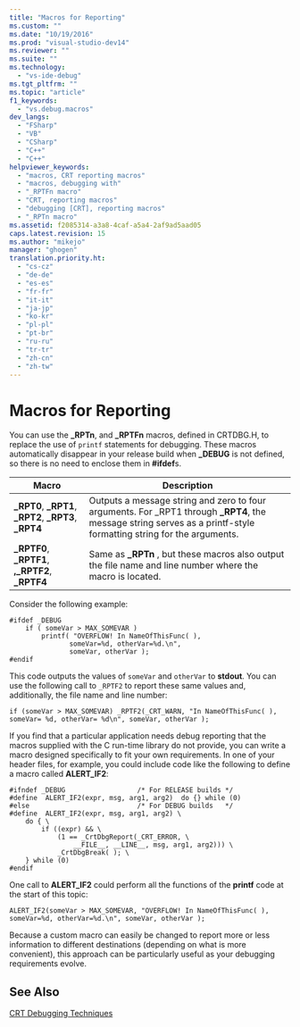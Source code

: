 ```yaml
---
title: "Macros for Reporting"
ms.custom: ""
ms.date: "10/19/2016"
ms.prod: "visual-studio-dev14"
ms.reviewer: ""
ms.suite: ""
ms.technology: 
  - "vs-ide-debug"
ms.tgt_pltfrm: ""
ms.topic: "article"
f1_keywords: 
  - "vs.debug.macros"
dev_langs: 
  - "FSharp"
  - "VB"
  - "CSharp"
  - "C++"
  - "C++"
helpviewer_keywords: 
  - "macros, CRT reporting macros"
  - "macros, debugging with"
  - "_RPTFn macro"
  - "CRT, reporting macros"
  - "debugging [CRT], reporting macros"
  - "_RPTn macro"
ms.assetid: f2085314-a3a8-4caf-a5a4-2af9ad5aad05
caps.latest.revision: 15
ms.author: "mikejo"
manager: "ghogen"
translation.priority.ht: 
  - "cs-cz"
  - "de-de"
  - "es-es"
  - "fr-fr"
  - "it-it"
  - "ja-jp"
  - "ko-kr"
  - "pl-pl"
  - "pt-br"
  - "ru-ru"
  - "tr-tr"
  - "zh-cn"
  - "zh-tw"
---
```

# Macros for Reporting
You can use the **_RPTn**, and **_RPTFn** macros, defined in CRTDBG.H, to replace the use of `printf` statements for debugging. These macros automatically disappear in your release build when **_DEBUG** is not defined, so there is no need to enclose them in **#ifdef**s.  
  
|Macro|Description|  
|-----------|-----------------|  
|**_RPT0**, **_RPT1**, **_RPT2**, **_RPT3**, **_RPT4**|Outputs a message string and zero to four arguments. For _RPT1 through **_RPT4**, the message string serves as a printf-style formatting string for the arguments.|  
|**_RPTF0**, **_RPTF1**, **,_RPTF2**, **_RPTF4**|Same as **_RPTn** , but these macros also output the file name and line number where the macro is located.|  
  
 Consider the following example:  
  
```  
#ifdef _DEBUG  
    if ( someVar > MAX_SOMEVAR )  
        printf( "OVERFLOW! In NameOfThisFunc( ),  
               someVar=%d, otherVar=%d.\n",  
               someVar, otherVar );  
#endif  
```  
  
 This code outputs the values of `someVar` and `otherVar` to **stdout**. You can use the following call to `_RPTF2` to report these same values and, additionally, the file name and line number:  
  
```  
if (someVar > MAX_SOMEVAR) _RPTF2(_CRT_WARN, "In NameOfThisFunc( ), someVar= %d, otherVar= %d\n", someVar, otherVar );  
```  
  
 If you find that a particular application needs debug reporting that the macros supplied with the C run-time library do not provide, you can write a macro designed specifically to fit your own requirements. In one of your header files, for example, you could include code like the following to define a macro called **ALERT_IF2**:  
  
```  
#ifndef _DEBUG                  /* For RELEASE builds */  
#define  ALERT_IF2(expr, msg, arg1, arg2)  do {} while (0)  
#else                           /* For DEBUG builds   */  
#define  ALERT_IF2(expr, msg, arg1, arg2) \  
    do { \  
        if ((expr) && \  
            (1 == _CrtDbgReport(_CRT_ERROR, \  
                __FILE__, __LINE__, msg, arg1, arg2))) \  
            _CrtDbgBreak( ); \  
    } while (0)  
#endif  
```  
  
 One call to **ALERT_IF2** could perform all the functions of the **printf** code at the start of this topic:  
  
```  
ALERT_IF2(someVar > MAX_SOMEVAR, "OVERFLOW! In NameOfThisFunc( ),   
someVar=%d, otherVar=%d.\n", someVar, otherVar );  
```  
  
 Because a custom macro can easily be changed to report more or less information to different destinations (depending on what is more convenient), this approach can be particularly useful as your debugging requirements evolve.  
  
## See Also  
 [CRT Debugging Techniques](../debugger/crt-debugging-techniques.md)